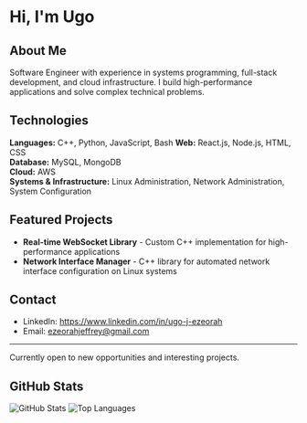# Hi, I'm Ugo

## About Me
Software Engineer with experience in systems programming, full-stack development, and cloud infrastructure. I build high-performance applications and solve complex technical problems.

## Technologies
**Languages:** C++, Python, JavaScript, Bash
**Web:** React.js, Node.js, HTML, CSS  
**Database:** MySQL, MongoDB  
**Cloud:** AWS  
**Systems & Infrastructure:** Linux Administration, Network Administration, System Configuration
## Featured Projects
- **Real-time WebSocket Library** - Custom C++ implementation for high-performance applications
- **Network Interface Manager** - C++ library for automated network interface configuration on Linux systems

## Contact
- LinkedIn: https://www.linkedin.com/in/ugo-j-ezeorah
- Email: ezeorahjeffrey@gmail.com

---

Currently open to new opportunities and interesting projects.

## GitHub Stats
![GitHub Stats](https://github-readme-stats.vercel.app/api?username=Ugo-J&show_icons=true&theme=default)
![Top Languages](https://github-readme-stats.vercel.app/api/top-langs/?username=Ugo-J&layout=compact)
